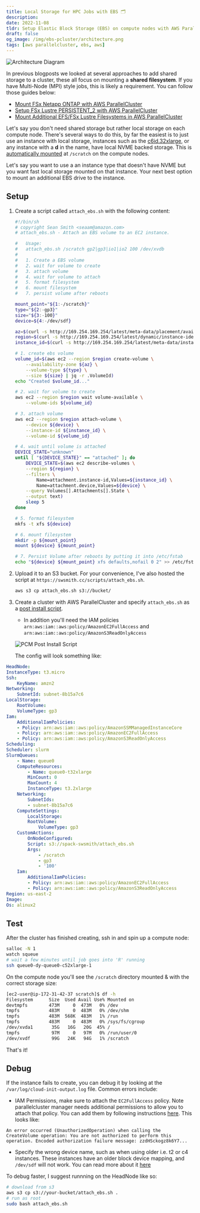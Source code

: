 ```yaml
---
title: Local Storage for HPC Jobs with EBS 🗂
description: 
date: 2022-11-08
tldr: Setup Elastic Block Storage (EBS) on compute nodes with AWS ParallelCluster
draft: false
og_image: /img/ebs-pcluster/architecture.png
tags: [aws parallelcluster, ebs, aws]
---
```


![Architecture Diagram](/img/ebs-pcluster/architecture.png)

In previous blogposts we looked at several approaches to add shared storage to a cluster, these all focus on mounting a **shared filesystem**. If you have Multi-Node (MPI) style jobs, this is likely a requirement. You can follow those guides below:

* [Mount FSx Netapp ONTAP with AWS ParallelCluster](/posts/fsxn-pcluster.html)
* [Setup FSx Lustre PERSISTENT_2 with AWS ParallelCluster](/posts/fsx-persistent-2-pcluster.html)
* [Mount Additional EFS/FSx Lustre Filesystems in AWS ParallelCluster](/posts/aws-parallelcluster-multi-fs.html)

Let's say you don't need shared storage but rather local storage on each compute node. There's several ways to do this, by far the easiest is to just use an instance with local storage, instances such as the [c6id.32xlarge](https://aws.amazon.com/ec2/instance-types/c6i/), or any instance with a **d** in the name, have local NVME backed storage. This is [automatically mounted](https://docs.aws.amazon.com/parallelcluster/latest/ug/Scheduling-v3.html#yaml-Scheduling-SlurmQueues-ComputeSettings-LocalStorage-EphemeralVolume) at `/scratch` on the compute nodes.

Let's say you want to use a an instance type that doesn't have NVME but you want fast local storage mounted on that instance. Your next best option to mount an additional EBS drive to the instance.

## Setup

1. Create a script called `attach_ebs.sh`  with the following content:

    ```bash
    #!/bin/sh
    # copyright Sean Smith <seaam@amazon.com>
    # attach_ebs.sh - Attach an EBS volume to an EC2 instance.

    #   Usage:
    #   attach_ebs.sh /scratch gp2|gp3|io1|io2 100 /dev/xvdb
    #
    #   1. Create a EBS volume
    #   2. wait for volume to create
    #   3. attach volume
    #   4. wait for volume to attach
    #   5. format filesystem
    #   6. mount filesystem
    #   7. persist volume after reboots

    mount_point="${1:-/scratch}"
    type="${2:-gp3}"
    size="${3:-100}"
    device=${4:-/dev/sdf}

    az=$(curl -s http://169.254.169.254/latest/meta-data/placement/availability-zone)
    region=$(curl -s http://169.254.169.254/latest/dynamic/instance-identity/document | jq -r .region)
    instance_id=$(curl -s http://169.254.169.254/latest/meta-data/instance-id)

    # 1. create ebs volume
    volume_id=$(aws ec2 --region $region create-volume \
        --availability-zone ${az} \
        --volume-type ${type} \
        --size ${size} | jq -r .VolumeId)
    echo "Created $volume_id..."

    # 2. wait for volume to create
    aws ec2 --region $region wait volume-available \
        --volume-ids ${volume_id}

    # 3. attach volume
    aws ec2 --region $region attach-volume \
        --device ${device} \
        --instance-id ${instance_id} \
        --volume-id ${volume_id}

    # 4. wait until volume is attached
    DEVICE_STATE="unknown"
    until [ "${DEVICE_STATE}" == "attached" ]; do
        DEVICE_STATE=$(aws ec2 describe-volumes \
        --region ${region} \
        --filters \
            Name=attachment.instance-id,Values=${instance_id} \
            Name=attachment.device,Values=${device} \
        --query Volumes[].Attachments[].State \
        --output text)
        sleep 5
    done

    # 5. format filesystem
    mkfs -t xfs ${device}

    # 6. mount filesystem
    mkdir -p ${mount_point}
    mount ${device} ${mount_point}

    # 7. Persist Volume after reboots by putting it into /etc/fstab
    echo "${device} ${mount_point} xfs defaults,nofail 0 2" >> /etc/fstab
    ```

2. Upload it to an S3 bucket. For your convenience, I've also hosted the script at `https://swsmith.cc/scripts/attach_ebs.sh`.

    ```bash
    aws s3 cp attach_ebs.sh s3://bucket/
    ```

3. Create a cluster with AWS ParallelCluster and specify `attach_ebs.sh` as a [post install script](https://docs.aws.amazon.com/parallelcluster/latest/ug/custom-bootstrap-actions-v3.html).

    * In addition you'll need the IAM policies `arn:aws:iam::aws:policy/AmazonEC2FullAccess` and `arn:aws:iam::aws:policy/AmazonS3ReadOnlyAccess`

    ![PCM Post Install Script](/img/ebs-pcluster/post-install.png)

    The config will look something like:

```yaml
HeadNode:
InstanceType: t3.micro
Ssh:
    KeyName: amzn2
Networking:
    SubnetId: subnet-8b15a7c6
LocalStorage:
    RootVolume:
    VolumeType: gp3
Iam:
    AdditionalIamPolicies:
    - Policy: arn:aws:iam::aws:policy/AmazonSSMManagedInstanceCore
    - Policy: arn:aws:iam::aws:policy/AmazonEC2FullAccess
    - Policy: arn:aws:iam::aws:policy/AmazonS3ReadOnlyAccess
Scheduling:
Scheduler: slurm
SlurmQueues:
    - Name: queue0
    ComputeResources:
        - Name: queue0-t32xlarge
        MinCount: 0
        MaxCount: 4
        InstanceType: t3.2xlarge
    Networking:
        SubnetIds:
        - subnet-8b15a7c6
    ComputeSettings:
        LocalStorage:
        RootVolume:
            VolumeType: gp3
    CustomActions:
        OnNodeConfigured:
        Script: s3://spack-swsmith/attach_ebs.sh
        Args:
            - /scratch
            - gp3
            - '100'
    Iam:
        AdditionalIamPolicies:
        - Policy: arn:aws:iam::aws:policy/AmazonEC2FullAccess
        - Policy: arn:aws:iam::aws:policy/AmazonS3ReadOnlyAccess
Region: us-east-2
Image:
Os: alinux2
```

## Test

After the cluster has finished creating, ssh in and spin up a compute node:

```bash
salloc -N 1 
watch squeue
# wait a few minutes until job goes into 'R' running
ssh queue0-dy-queue0-c52xlarge-1
```

On the compute node you'll see the `/scratch` directory mounted & with the correct storage size:

```bash
[ec2-user@ip-172-31-42-37 scratch]$ df -h
Filesystem      Size  Used Avail Use% Mounted on
devtmpfs        473M     0  473M   0% /dev
tmpfs           483M     0  483M   0% /dev/shm
tmpfs           483M  568K  483M   1% /run
tmpfs           483M     0  483M   0% /sys/fs/cgroup
/dev/xvda1       35G   16G   20G  45% /
tmpfs            97M     0   97M   0% /run/user/0
/dev/xvdf        99G   24K   94G   1% /scratch
```

That's it!

## Debug

If the instance fails to create, you can debug it by looking at the `/var/log/cloud-init-output.log` file. Common errors include:

* IAM Permissions, make sure to attach the `EC2FullAccess` policy. Note parallelcluster manager needs additional permissions to allow you to attach that policy. You can add them by following instructions [here](https://pcluster.cloud/02-tutorials/02-slurm-accounting.html#step-3---add-permissions-to-your-lambda). This looks like:
```
An error occurred (UnauthorizedOperation) when calling the CreateVolume operation: You are not authorized to perform this operation. Encoded authorization failure message: zzdHSckogz8k6Y7...
```
* Specify the wrong device name, such as when using older i.e. t2 or c4 instances. These instances have an older block device mapping, and `/dev/sdf` will not work. You can read more about it [here](https://docs.aws.amazon.com/AWSEC2/latest/UserGuide/device_naming.html)

To debug faster, I suggest runnning on the HeadNode like so:

```bash
# download from s3
aws s3 cp s3://your-bucket/attach_ebs.sh .
# run as root
sudo bash attach_ebs.sh
```

